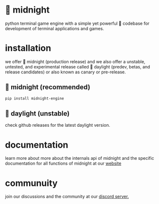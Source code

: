 # 🌃 midnight
python terminal game engine with a simple yet powerful 🚀 codebase for development of terminal applications and games.

# installation
we offer 🌃 midnight (production release) and we also offer a unstable, untested, and experimental release called 🌅 daylight (predev, betas, and release candidates) or also known as canary or pre-release.

## 🌃 midnight (recommended)
```bash
pip install midnight-engine
```

## 🌅 daylight (unstable)
check github releases for the latest daylight version.

# documentation
learn more about more about the internals api of midnight and the specific documentation for all functions of midnight at our [website]()

# communuity
join our discussions and the community at our [discord server.](https://discord.gg/7Z8wFnR8Ke)
